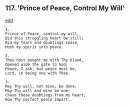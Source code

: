 
## 117.  'Prince of Peace, Control My Will'
[edit](https://docs.google.com/document/d/16S6euD65BEqn_Syr4lL8bUuLFiJj1iGj/edit?mode=html)




    1.
    Prince of Peace, control my will,
    Bid this struggling heart be still;
    Bid my fears and doubtings cease,
    Hush my spirit into peace.

    2.
    Thou hast bought me with Thy blood,
    Opened wide the gate to God;
    Peace, I ask, but peace must be,
    Lord, in being one with Thee.

    3.
    May Thy will, not mine, be done,
    May Thy will and mine be one;
    Chase these doubtings from my heart,
    Now Thy perfect peace impart.
